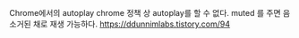 
Chrome에서의 autoplay
chrome 정책 상 autoplay를 할 수 없다.
muted 를 주면 음소거된 채로 재생 가능하다.
https://ddunnimlabs.tistory.com/94